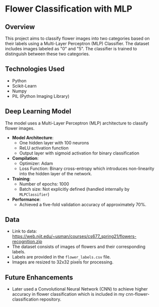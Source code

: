 # Flower Classification with MLP 

## Overview 
This project aims to classify flower images into two categories based on their labels using a Multi-Layer Perceptron (MLP) Classifier. The dataset includes images labeled as "0" and "5". The classifier is trained to distinguish between these two categories.

## Technologies Used 
- Python
- Scikit-Learn
- Numpy
- PIL (Python Imaging Library)

## Deep Learning Model 
The model uses a Multi-Layer Perceptron (MLP) architecture to classify flower images.
- **Model Architecture**:
  - One hidden layer with 100 neurons
  - ReLU activation function
  - Output layer with sigmoid activation for binary classification
- **Compilation**:
  - Optimizer: Adam
  - Loss Function: Binary cross-entropy which introduces non-linearity into the hidden layer of the network. 
- **Training**:
  - Number of epochs: 1000
  - Batch size: Not explicitly defined (handled internally by `MLPClassifier`)
- **Performance**:
  - Achieved a five-fold validation accuracy of approximately 70%.

## Data 
- Link to data: https://web.njit.edu/~usman/courses/cs677_spring21/flowers-recognition.zip
- The dataset consists of images of flowers and their corresponding labels.
- Labels are provided in the `flower_labels.csv` file.
- Images are resized to 32x32 pixels for processing.

## Future Enhancements 
- Later used a Convolutional Neural Network (CNN) to achieve higher accuracy in flower classification which is included in my cnn-flower-classification repository. 
